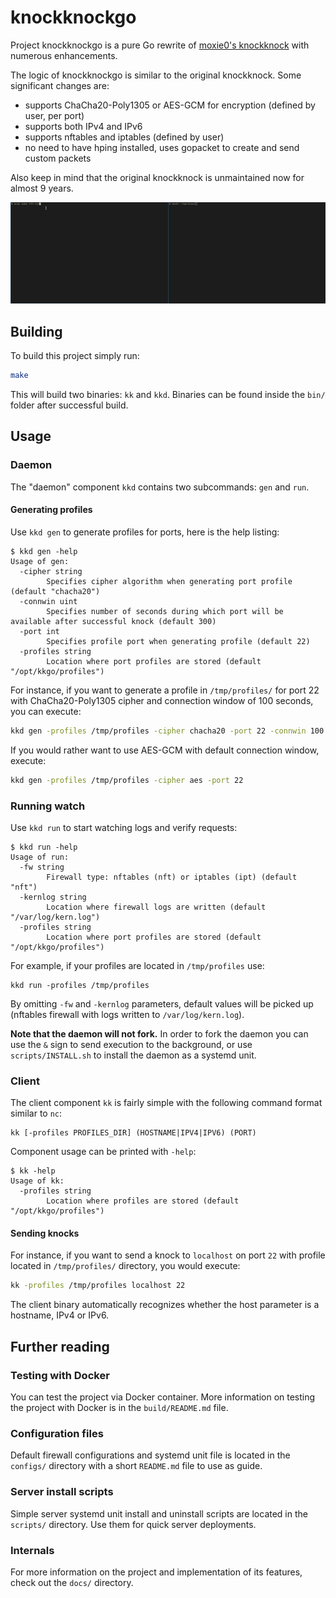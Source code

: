 # knockknockgo

Project knockknockgo is a pure Go rewrite of [moxie0's knockknock](https://github.com/moxie0/knockknock) with numerous enhancements.

The logic of knockknockgo is similar to the original knockknock. Some significant changes are:
- supports ChaCha20-Poly1305 or AES-GCM for encryption (defined by user, per port)
- supports both IPv4 and IPv6
- supports nftables and iptables (defined by user)
- no need to have hping installed, uses gopacket to create and send custom packets

Also keep in mind that the original knockknock is unmaintained now for almost 9 years.

![nftables-demo](assets/test-nft.gif)

## Building

To build this project simply run:
```sh
make
```

This will build two binaries: `kk` and `kkd`. Binaries can be found inside the `bin/` folder after successful build.

## Usage

### Daemon

The "daemon" component `kkd` contains two subcommands: `gen` and `run`. 

#### Generating profiles
Use `kkd gen` to generate profiles for ports, here is the help listing:
```
$ kkd gen -help
Usage of gen:
  -cipher string
    	Specifies cipher algorithm when generating port profile (default "chacha20")
  -connwin uint
    	Specifies number of seconds during which port will be available after successful knock (default 300)
  -port int
    	Specifies profile port when generating profile (default 22)
  -profiles string
    	Location where port profiles are stored (default "/opt/kkgo/profiles")
```

For instance, if you want to generate a profile in `/tmp/profiles/` for port 22 with ChaCha20-Poly1305 cipher and connection window of 100 seconds, you can execute:
```sh
kkd gen -profiles /tmp/profiles -cipher chacha20 -port 22 -connwin 100
```

If you would rather want to use AES-GCM with default connection window, execute:
```sh
kkd gen -profiles /tmp/profiles -cipher aes -port 22
```

### Running watch
Use `kkd run` to start watching logs and verify requests:
```
$ kkd run -help
Usage of run:
  -fw string
    	Firewall type: nftables (nft) or iptables (ipt) (default "nft")
  -kernlog string
    	Location where firewall logs are written (default "/var/log/kern.log")
  -profiles string
    	Location where port profiles are stored (default "/opt/kkgo/profiles")
```

For example, if your profiles are located in `/tmp/profiles` use:
```
kkd run -profiles /tmp/profiles
```

By omitting `-fw` and `-kernlog` parameters, default values will be picked up (nftables firewall with logs written to `/var/log/kern.log`).

**Note that the daemon will not fork.** In order to fork the daemon you can use the `&` sign to send execution to the background, or use `scripts/INSTALL.sh` to install the daemon as a systemd unit.

### Client

The client component `kk` is fairly simple with the following command format similar to `nc`:
```
kk [-profiles PROFILES_DIR] (HOSTNAME|IPV4|IPV6) (PORT)
```

Component usage can be printed with `-help`:
```
$ kk -help
Usage of kk:
  -profiles string
    	Location where profiles are stored (default "/opt/kkgo/profiles")
```

#### Sending knocks

For instance, if you want to send a knock to `localhost` on port `22` with profile located in `/tmp/profiles/` directory, you would execute:
```sh
kk -profiles /tmp/profiles localhost 22
```

The client binary automatically recognizes whether the host parameter is a hostname, IPv4 or IPv6.

## Further reading

### Testing with Docker
You can test the project via Docker container. More information on testing the project with Docker is in the `build/README.md` file.

### Configuration files
Default firewall configurations and systemd unit file is located in the `configs/` directory with a short `README.md` file to use as guide.

### Server install scripts
Simple server systemd unit install and uninstall scripts are located in the `scripts/` directory. Use them for quick server deployments.

### Internals
For more information on the project and implementation of its features, check out the `docs/` directory.
